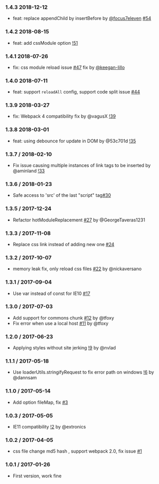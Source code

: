 ### 1.4.3 2018-12-12

- feat: replace appendChild by insertBefore by [@focus7eleven](https://github.com/focus7eleven) [#54](https://github.com/shepherdwind/css-hot-loader/pull/54)

### 1.4.2 2018-08-15

- feat: add cssModule option [!51](https://github.com/shepherdwind/css-hot-loader/pull/51)

### 1.4.1 2018-07-26

- fix: css module reload issue [#47](https://github.com/shepherdwind/css-hot-loader/pull/47) fix by [@keegan-lillo](https://github.com/keegan-lillo)

### 1.4.0 2018-07-11

- feat: support `reloadAll` config, support code split issue [#44](https://github.com/shepherdwind/css-hot-loader/issues/44)

### 1.3.9 2018-03-27

- fix: Webpack 4 compatibility fix by @vagusX [!39](https://github.com/shepherdwind/css-hot-loader/pull/39)

### 1.3.8 2018-03-01

- feat: using debounce for update in DOM by @53c701d [!35](https://github.com/shepherdwind/css-hot-loader/pull/35)

### 1.3.7 / 2018-02-10

- Fix issue causing multiple instances of link tags to be inserted by @aminland [!33](https://github.com/shepherdwind/css-hot-loader/pull/33)

### 1.3.6 / 2018-01-23

- Safe access to 'src' of the last "script" tag[#30](https://github.com/shepherdwind/css-hot-loader/pull/30)

### 1.3.5 / 2017-12-24

- Refactor hotModuleReplacement [#27](https://github.com/shepherdwind/css-hot-loader/pull/27) by @GeorgeTaveras1231

### 1.3.3 / 2017-11-08

- Replace css link instead of adding new one [#24](https://github.com/shepherdwind/css-hot-loader/pull/24)

### 1.3.2 / 2017-10-07

- memory leak fix, only reload css files [#22](https://github.com/shepherdwind/css-hot-loader/pull/22) by @nickaversano

### 1.3.1 / 2017-09-04

- Use var instead of const for IE10 [#17](https://github.com/shepherdwind/css-hot-loader/pull/17)

### 1.3.0 / 2017-07-03

- Add support for commons chunk [#12](https://github.com/shepherdwind/css-hot-loader/pull/12) by @tfoxy
- Fix error when use a local host [#11](https://github.com/shepherdwind/css-hot-loader/pull/11) by @tfoxy

### 1.2.0 / 2017-06-23

- Applying styles without site jerking [!9](https://github.com/shepherdwind/css-hot-loader/pull/9) by @nvlad

### 1.1.1 / 2017-05-18

- Use loaderUtils.stringifyRequest to fix error path on windows [!6](https://github.com/shepherdwind/css-hot-loader/pull/6) by @dannsam

### 1.1.0 / 2017-05-14

- Add option fileMap, fix [#3](https://github.com/shepherdwind/css-hot-loader/issues/3)

### 1.0.3 / 2017-05-05

- IE11 compatibility [!2](https://github.com/shepherdwind/css-hot-loader/pull/2)
by @extronics

### 1.0.2 / 2017-04-05

- css file change md5 hash , support webpack 2.0, fix issue [#1](https://github.com/shepherdwind/css-hot-loader/issues/1)

### 1.0.1 / 2017-01-26

- First version, work fine
